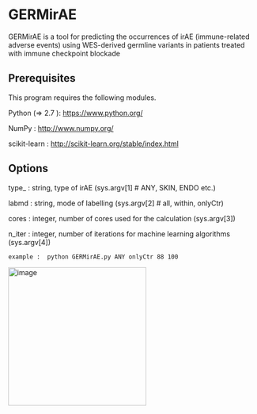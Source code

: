 # GERMirAE

GERMirAE is a tool for predicting the occurrences of irAE (immune-related adverse events) using WES-derived germline variants in patients treated with immune checkpoint blockade

## Prerequisites

This program requires the following modules.

Python (=> 2.7 ): https://www.python.org/

NumPy : http://www.numpy.org/

scikit-learn : http://scikit-learn.org/stable/index.html


## Options

type_ : string, type of irAE (sys.argv[1] # ANY, SKIN, ENDO etc.)

labmd : string, mode of labelling (sys.argv[2] # all, within, onlyCtr)

cores : integer, number of cores used for the calculation (sys.argv[3])

n_iter : integer, number of iterations for machine learning algorithms (sys.argv[4])
```
example :  python GERMirAE.py ANY onlyCtr 88 100
```

<img width="279" alt="image" src="https://user-images.githubusercontent.com/35682945/214225841-50b8b5f4-1981-4d96-a001-2df973af4f32.png">
